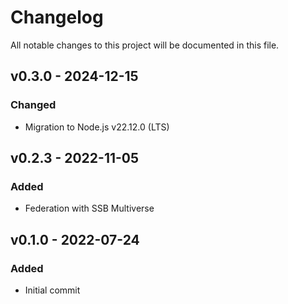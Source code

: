 # Changelog

All notable changes to this project will be documented in this file.

<!--
## [Unreleased]

### Added
### Changed
### Deprecated
### Removed
### Fixed
### Security
-->

## v0.3.0 - 2024-12-15

### Changed

- Migration to Node.js v22.12.0 (LTS)

## v0.2.3 - 2022-11-05

### Added

- Federation with SSB Multiverse

## v0.1.0 - 2022-07-24

### Added

- Initial commit
